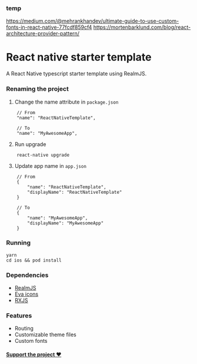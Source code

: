 ### temp
https://medium.com/@mehrankhandev/ultimate-guide-to-use-custom-fonts-in-react-native-77fcdf859cf4
https://mortenbarklund.com/blog/react-architecture-provider-pattern/

# React native starter template

A React Native typescript starter template using RealmJS.

### Renaming the project

1. Change the name attribute in `package.json`

```
    // From
    "name": "ReactNativeTemplate",

    // To
    "name": "MyAwesomeApp",
```

2. Run upgrade

```
    react-native upgrade
```

3. Update app name in `app.json`

```
    // From
    {
        "name": "ReactNativeTemplate",
        "displayName": "ReactNativeTemplate"
    }

    // To
    {
        "name": "MyAwesomeApp",
        "displayName": "MyAwesomeApp"
    }
```

### Running

```
yarn
cd ios && pod install
```

### Dependencies

- [RealmJS](https://realm.io/docs/javascript/latest/)
- [Eva icons](https://github.com/artyorsh/react-native-eva-icons)
- [RXJS](https://rxjs-dev.firebaseapp.com/guide/overview)

### Features

- Routing
- Customizable theme files
- Custom fonts

#### [Support the project ❤️](https://www.buymeacoffee.com/iFTp2zC)
